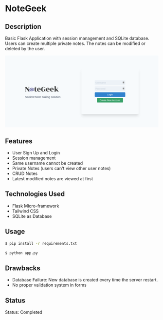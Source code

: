 # NoteGeek

## Description

Basic Flask Application with session management and SQLite database. Users can create multiple private notes. The notes can be modified or deleted by the user.

![Cover](./cover.png)

## Features

- User Sign Up and Login
- Session management
- Same username cannot be created
- Private Notes (users can't view other user notes)
- CRUD Notes
- Latest modified notes are viewed at first

## Technologies Used

- Flask Micro-framework
- Tailwind CSS
- SQLite as Database

## Usage

```sh
$ pip install -r requirements.txt
```

```sh
$ python app.py
```

## Drawbacks

- Database Failure: New database is created every time the server restart.
- No proper validation system in forms

## Status

Status: Completed
